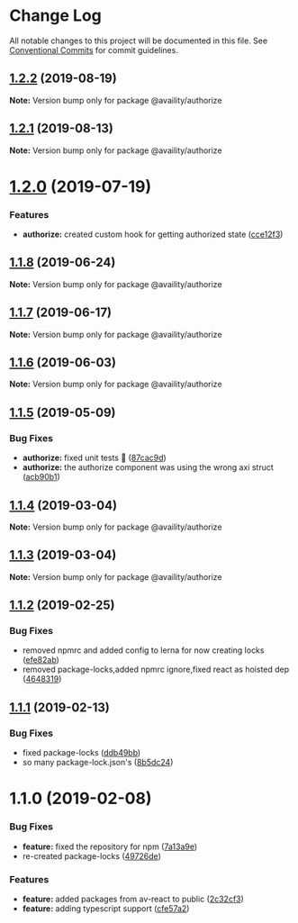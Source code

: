 # Change Log

All notable changes to this project will be documented in this file.
See [Conventional Commits](https://conventionalcommits.org) for commit guidelines.

## [1.2.2](https://github.com/Availity/availity-react/compare/@availity/authorize@1.2.1...@availity/authorize@1.2.2) (2019-08-19)

**Note:** Version bump only for package @availity/authorize





## [1.2.1](https://github.com/Availity/availity-react/compare/@availity/authorize@1.2.0...@availity/authorize@1.2.1) (2019-08-13)

**Note:** Version bump only for package @availity/authorize





# [1.2.0](https://github.com/Availity/availity-react/compare/@availity/authorize@1.1.8...@availity/authorize@1.2.0) (2019-07-19)


### Features

* **authorize:** created custom hook for getting authorized state ([cce12f3](https://github.com/Availity/availity-react/commit/cce12f3))





## [1.1.8](https://github.com/Availity/availity-react/compare/@availity/authorize@1.1.7...@availity/authorize@1.1.8) (2019-06-24)

**Note:** Version bump only for package @availity/authorize





## [1.1.7](https://github.com/Availity/availity-react/compare/@availity/authorize@1.1.6...@availity/authorize@1.1.7) (2019-06-17)

**Note:** Version bump only for package @availity/authorize





## [1.1.6](https://github.com/Availity/availity-react/compare/@availity/authorize@1.1.5...@availity/authorize@1.1.6) (2019-06-03)

**Note:** Version bump only for package @availity/authorize





## [1.1.5](https://github.com/Availity/availity-react/compare/@availity/authorize@1.1.4...@availity/authorize@1.1.5) (2019-05-09)


### Bug Fixes

* **authorize:** fixed unit tests :facepalm: ([87cac9d](https://github.com/Availity/availity-react/commit/87cac9d))
* **authorize:** the authorize component was using the wrong axi struct ([acb90b1](https://github.com/Availity/availity-react/commit/acb90b1))





## [1.1.4](https://github.com/Availity/availity-react/compare/@availity/authorize@1.1.2...@availity/authorize@1.1.4) (2019-03-04)

**Note:** Version bump only for package @availity/authorize





## [1.1.3](https://github.com/Availity/availity-react/compare/@availity/authorize@1.1.2...@availity/authorize@1.1.3) (2019-03-04)

**Note:** Version bump only for package @availity/authorize





## [1.1.2](https://github.com/Availity/availity-react/compare/@availity/authorize@1.1.1...@availity/authorize@1.1.2) (2019-02-25)


### Bug Fixes

* removed npmrc and added config to lerna for now creating locks ([efe82ab](https://github.com/Availity/availity-react/commit/efe82ab))
* removed package-locks,added npmrc ignore,fixed react as hoisted dep ([4648319](https://github.com/Availity/availity-react/commit/4648319))





## [1.1.1](https://github.com/Availity/availity-react/compare/@availity/authorize@1.1.0...@availity/authorize@1.1.1) (2019-02-13)


### Bug Fixes

* fixed package-locks ([ddb49bb](https://github.com/Availity/availity-react/commit/ddb49bb))
* so many package-lock.json's ([8b5dc24](https://github.com/Availity/availity-react/commit/8b5dc24))





# 1.1.0 (2019-02-08)


### Bug Fixes

* **feature:** fixed the repository for npm ([7a13a9e](https://github.com/Availity/availity-react/commit/7a13a9e))
* re-created package-locks ([49726de](https://github.com/Availity/availity-react/commit/49726de))


### Features

* **feature:** added packages from av-react to public ([2c32cf3](https://github.com/Availity/availity-react/commit/2c32cf3))
* **feature:** adding typescript support ([cfe57a2](https://github.com/Availity/availity-react/commit/cfe57a2))
